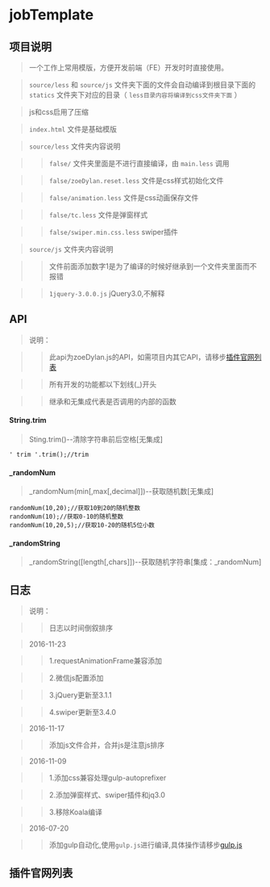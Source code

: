 # jobTemplate

## 项目说明

> 一个工作上常用模版，方便开发前端（FE）开发时时直接使用。

> `source/less` 和 `source/js` 文件夹下面的文件会自动编译到根目录下面的 `statics` 文件夹下对应的目录（ `less目录内容将编译到css文件夹下面` ）

> js和css启用了压缩

> `index.html` 文件是基础模版

> `source/less` 文件夹内容说明

>> `false/` 文件夹里面是不进行直接编译，由 `main.less` 调用

>> `false/zoeDylan.reset.less` 文件是css样式初始化文件

>> `false/animation.less` 文件是css动画保存文件

>> `false/tc.less` 文件是弹窗样式

>> `false/swiper.min.css.less` swiper插件

> `source/js` 文件夹内容说明

>> 文件前面添加数字1是为了编译的时候好继承到一个文件夹里面而不报错

>> `1jquery-3.0.0.js` jQuery3.0,不解释


## API

> 说明： 

>> 此api为zoeDylan.js的API，如需项目内其它API，请移步[插件官网列表](#插件官网列表"插件官网列表")

>> 所有开发的功能都以下划线(_)开头

>> 继承和无集成代表是否调用的内部的函数

#### String.trim

> Sting.trim()--清除字符串前后空格[无集成]

    ' trim '.trim();//trim

#### _randomNum

> _randomNum(min[,max[,decimal]])--获取随机数[无集成]

    randomNum(10,20);//获取10到20的随机整数
    randomNum(10);//获取0-10的随机整数
    randomNum(10,20,5);//获取10-20的随机5位小数

#### _randomString

> _randomString([length[,chars]])--获取随机字符串[集成：_randomNum]


## 日志

> 说明：

>> 日志以时间倒叙排序

> 2016-11-23

>> 1.requestAnimationFrame兼容添加

>> 2.微信js配置添加 

>> 3.jQuery更新至3.1.1

>> 4.swiper更新至3.4.0


> 2016-11-17

>> 添加js文件合并，合并js是注意js排序



> 2016-11-09

>> 1.添加css兼容处理gulp-autoprefixer

>> 2.添加弹窗样式、swiper插件和jq3.0

>> 3.移除Koala编译


> 2016-07-20 

>> 添加gulp自动化,使用`gulp.js`进行编译,具体操作请移步[gulp.js](http://www.gulpjs.com.cn/docs/api/)

## 插件官网列表